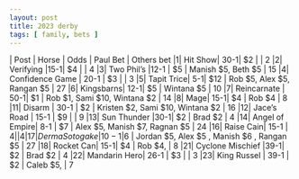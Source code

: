 ```yaml
---
layout: post
title: 2023 derby
tags: [ family, bets ]
---
```

| Post |	Horse | 	Odds | Paul	Bet | Others bet
|1|	Hit Show|	30-1|	$2 | | 2
|2|	Verifying	|15-1|	$4 | | 4
|3|	Two Phil’s	|12-1	| $5 | Manish $5, Beth $5 |  15
|4|	Confidence Game	| 20-1 |	$3 | | 3
|5|	Tapit Trice| 	5-1|	$12 | Rob $5, Alex $5, Rangan $5  | 27
|6|	Kingsbarns|	12-1|	$5 | Wintana $5 | 10
|7|	Reincarnate |	50-1|	$1 | Rob $1, Sami $10, Wintana $2 | 14
|8|	Mage|	15-1|	$4 | Rob $4 | 8
|11|	Disarm |	30-1 |	$2 | Kristen $2, Sami $10, Wintana $2 | 16
|12|	Jace’s Road	| 15-1 |	$9 | | 9
|13|	Sun Thunder	|30-1| 	$2 | Brad $2 | 4
|14|	Angel of Empire| 	8-1 |	$7 | Alex $5, Manish $7, Ragnan $5 | 24
|16|	Raise Cain| 	15-1 |	$4  | | 4
|17|	Derma Sotogake	|10-1 |$6 | Jordan $5, Alex $5 , Manish $6 , Rangan $5 | 27
|18|	Rocket Can|	15-1|	$4 | Rob $4, | 8 
|21|  Cyclone Mischief  |39-1| $2 | Brad $2 | 4
|22| Mandarin Hero| 26-1 | $3 | | 3
|23| King Russel | 39-1 | $2 | Caleb $5,  | 7
